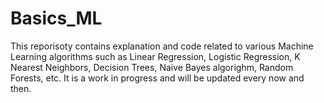 # Basics_ML

This reporisoty contains explanation and code related to various Machine Learning algorithms such as Linear Regression, Logistic Regression, K Nearest Neighbors, Decision Trees, Naive Bayes algorighm, Random Forests,  etc. It is a work in progress and will be updated every now and then. 
